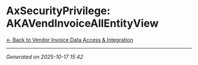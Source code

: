# AxSecurityPrivilege: AKAVendInvoiceAllEntityView

[← Back to Vendor Invoice Data Access & Integration](../README.md)

---

*Generated on 2025-10-17 15:42*
